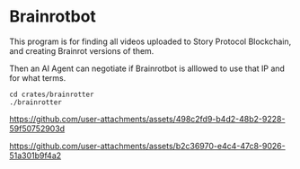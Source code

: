 # Brainrotbot

This program is for finding all videos uploaded to Story Protocol Blockchain, and creating Brainrot versions of them.

Then an AI Agent can negotiate if Brainrotbot is alllowed to use that IP and for what terms.

```
cd crates/brainrotter
./brainrotter
```



https://github.com/user-attachments/assets/498c2fd9-b4d2-48b2-9228-59f50752903d



https://github.com/user-attachments/assets/b2c36970-e4c4-47c8-9026-51a301b9f4a2

